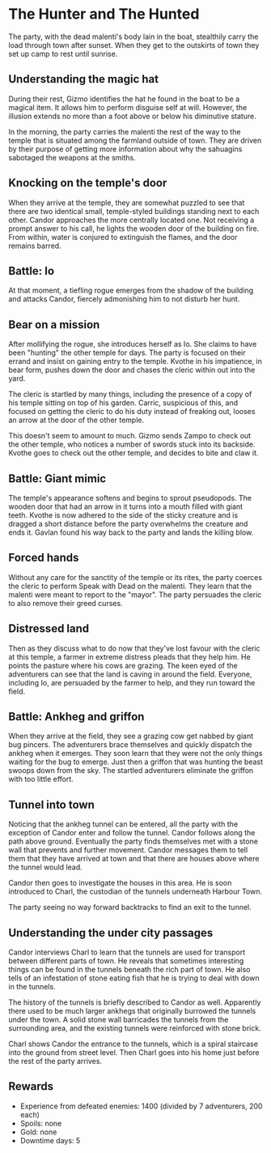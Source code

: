 # The Hunter and The Hunted

The party, with the dead malenti's body lain in the boat, stealthily carry the load through town after sunset. When they
get to the outskirts of town they set up camp to rest until sunrise.

## Understanding the magic hat

During their rest, Gizmo identifies the hat he found in the boat to be a magical item. It allows him to perform
disguise self at will. However, the illusion extends no more than a foot above or below his diminutive stature.

In the morning, the party carries the malenti the rest of the way to the temple that is situated among the farmland
outside of town. They are driven by their purpose of getting more information about why the sahuagins sabotaged the
weapons at the smiths.

## Knocking on the temple's door

When they arrive at the temple, they are somewhat puzzled to see that there are two identical small, temple-styled
buildings standing next to each other. Candor approaches the more centrally located one. Not receiving a prompt answer
to his call, he lights the wooden door of the building on fire. From within, water is conjured to extinguish the flames,
and the door remains barred. 

## Battle: Io

At that moment, a tiefling rogue emerges from the shadow of the building and attacks Candor, fiercely admonishing him to
not disturb her hunt.

## Bear on a mission

After mollifying the rogue, she introduces herself as Io. She claims to have been "hunting" the other temple for days.
The party is focused on their errand and insist on gaining entry to the temple. Kvothe in his impatience, in bear form,
pushes down the door and chases the cleric within out into the yard.

The cleric is startled by many things, including the presence of a copy of his temple sitting on top of his garden.
Carric, suspicious of this, and focused on getting the cleric to do his duty instead of freaking out, looses an arrow
at the door of the other temple.

This doesn't seem to amount to much. Gizmo sends Zampo to check out the other temple, who notices a number of swords
stuck into its backside. Kvothe goes to check out the other temple, and decides to bite and claw it.

## Battle: Giant mimic

The temple's appearance softens and begins to sprout pseudopods. The wooden door that had an arrow in it turns into a
mouth filled with giant teeth. Kvothe is now adhered to the side of the sticky creature and is dragged a short distance
before the party overwhelms the creature and ends it. Gavlan found his way back to the party and lands the killing blow.

## Forced hands

Without any care for the sanctity of the temple or its rites, the party coerces the cleric to perform Speak with Dead on
the malenti. They learn that the malenti were meant to report to the "mayor". The party persuades the cleric to also
remove their greed curses.

## Distressed land

Then as they discuss what to do now that they've lost favour with the cleric at this temple, a farmer in extreme 
distress pleads that they help him. He points the pasture where his cows are grazing. The keen eyed of the adventurers
can see that the land is caving in around the field. Everyone, including Io, are persuaded by the farmer to help, and
they run toward the field.

## Battle: Ankheg and griffon

When they arrive at the field, they see a grazing cow get nabbed by giant bug pincers. The adventurers brace themselves
and quickly dispatch the ankheg when it emerges. They soon learn that they were not the only things waiting for the bug
to emerge. Just then a griffon that was hunting the beast swoops down from the sky. The startled adventurers eliminate 
the griffon with too little effort.

## Tunnel into town

Noticing that the ankheg tunnel can be entered, all the party with the exception of Candor enter and follow the tunnel.
Candor follows along the path above ground. Eventually the party finds themselves met with a stone wall that prevents
and further movement. Candor messages them to tell them that they have arrived at town and that there are houses above
where the tunnel would lead.

Candor then goes to investigate the houses in this area. He is soon introduced to Charl, the custodian of the tunnels
underneath Harbour Town.

The party seeing no way forward backtracks to find an exit to the tunnel.

## Understanding the under city passages

Candor interviews Charl to learn that the tunnels are used for transport between different parts of town. He reveals 
that sometimes interesting things can be found in the tunnels beneath the rich part of town. He also tells of an 
infestation of stone eating fish that he is trying to deal with down in the tunnels.

The history of the tunnels is briefly described to Candor as well. Apparently there used to be much larger ankhegs that
originally burrowed the tunnels under the town. A solid stone wall barricades the tunnels from the surrounding area, and
the existing tunnels were reinforced with stone brick.

Charl shows Candor the entrance to the tunnels, which is a spiral staircase into the ground from street level. Then
Charl goes into his home just before the rest of the party arrives.

## Rewards

- Experience from defeated enemies: 1400 (divided by 7 adventurers, 200 each)
- Spoils: none
- Gold: none
- Downtime days: 5
